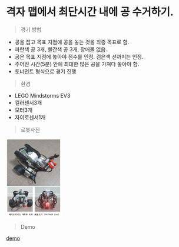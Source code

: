 # 격자 맵에서 최단시간 내에 공 수거하기.

> 경기 방법
- 공을 잡고 목표 지점에 공을 놓는 것을 최종 목표로 함.
- 파란색 공 3개, 빨간색 공 3개, 장애물 없음.
- 공은 목표 지점에 놓아야 점수를 인정. 검은색 선까지는 인정.
- 주어진 시간(5분) 안에 최대한 많은 공을 가져다 놓아야 함.
- 토너먼트 형식으로 경기 진행

> 환경
- LEGO Mindstorms EV3
- 컬러센서3개
- 모터3개
- 자이로센서1개

> 로봇사진
 
 <img width="30%" src="./로봇사진.PNG"/>  

> Demo

[demo](https://user-images.githubusercontent.com/87747013/150390931-0375bde6-c68b-46da-b5b1-ac9ffcc31483.mp4)
